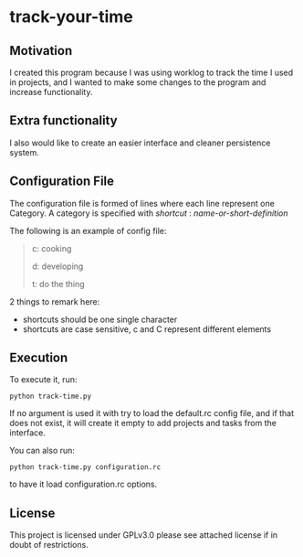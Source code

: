 track-your-time
===============

Motivation
----------

I created this program because I was using worklog to track the time I used
in projects, and I wanted to make some changes to the program and increase
functionality.

Extra functionality
-------------------

I also would like to create an easier interface and cleaner persistence system.

Configuration File
------------------

The configuration file is formed of lines where each line represent one Category.
A category is specified with _shortcut_ : _name-or-short-definition_

The following is an example of config file:

> c: cooking
> 
> d: developing
> 
> t: do the thing

2 things to remark here:
+ shortcuts should be one single character
+ shortcuts are case sensitive, c and C represent different elements

Execution
---------

To execute it, run:

	python track-time.py

If no argument is used it with try to load the default.rc config file, 
and if that does not exist, it will create it empty to add projects and 
tasks from the interface.

You can also run:
	
	python track-time.py configuration.rc

to have it load configuration.rc options.

License
-------

This project is licensed under GPLv3.0 please see attached license if in doubt
of restrictions.
